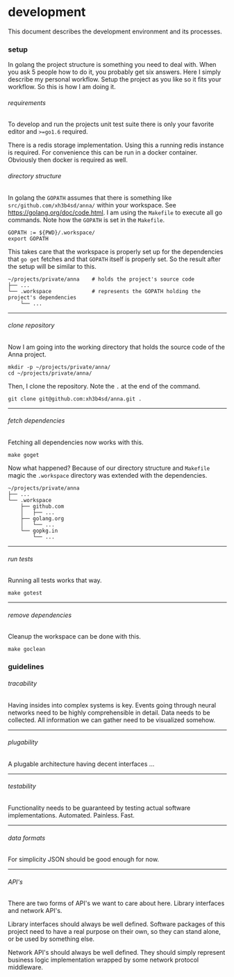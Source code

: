 # development
This document describes the development environment and its processes.

### setup
In golang the project structure is something you need to deal with. When you
ask 5 people how to do it, you probably get six answers. Here I simply describe
my personal workflow. Setup the project as you like so it fits your workflow.
So this is how I am doing it.

###### requirements
To develop and run the projects unit test suite there is only your favorite
editor and `>=go1.6` required.

There is a redis storage implementation. Using this a running redis instance is
required. For convenience this can be run in a docker container. Obviously then
docker is required as well.

###### directory structure
In golang the `GOPATH` assumes that there is something like
`src/github.com/xh3b4sd/anna/` within your workspace. See
https://golang.org/doc/code.html. I am using the `Makefile` to execute all go
commands. Note how the `GOPATH` is set in the `Makefile`.
```
GOPATH := ${PWD}/.workspace/
export GOPATH
```

This takes care that the workspace is properly set up for the dependencies that
`go get` fetches and that `GOPATH` itself is properly set. So the result after
the setup will be similar to this.
```
~/projects/private/anna    # holds the project's source code
├── ...
└── .workspace             # represents the GOPATH holding the project's dependencies
    └── ...
```

---

###### clone repository
Now I am going into the working directory that holds the source code of the
Anna project.
```
mkdir -p ~/projects/private/anna/
cd ~/projects/private/anna/
```

Then, I clone the repository. Note the `.` at the end of the command.
```
git clone git@github.com:xh3b4sd/anna.git .
```

---

###### fetch dependencies
Fetching all dependencies now works with this.
```
make goget
```

Now what happened? Because of our directory structure and `Makefile` magic the
`.workspace` directory was extended with the dependencies.
```
~/projects/private/anna
├── ...
└── .workspace
    ├── github.com
    │   ├── ...
    ├── golang.org
    │   └── ...
    └── gopkg.in
        └── ...
```

---

###### run tests
Running all tests works that way.
```
make gotest
```

---

###### remove dependencies
Cleanup the workspace can be done with this.
```
make goclean
```

### guidelines

###### tracability
Having insides into complex systems is key. Events going through neural
networks need to be highly comprehensible in detail. Data needs to be
collected. All information we can gather need to be visualized somehow.

---

###### plugability
A plugable architecture having decent interfaces ...

---

###### testability
Functionality needs to be guaranteed by testing actual software
implementations. Automated. Painless. Fast.

---

###### data formats
For simplicity JSON should be good enough for now.

---

###### API's
There are two forms of API's we want to care about here. Library interfaces and
network API's.

Library interfaces should always be well defined. Software packages of this
project need to have a real purpose on their own, so they can stand alone, or
be used by something else.

Network API's should always be well defined. They should simply represent
business logic implementation wrapped by some network protocol middleware.
